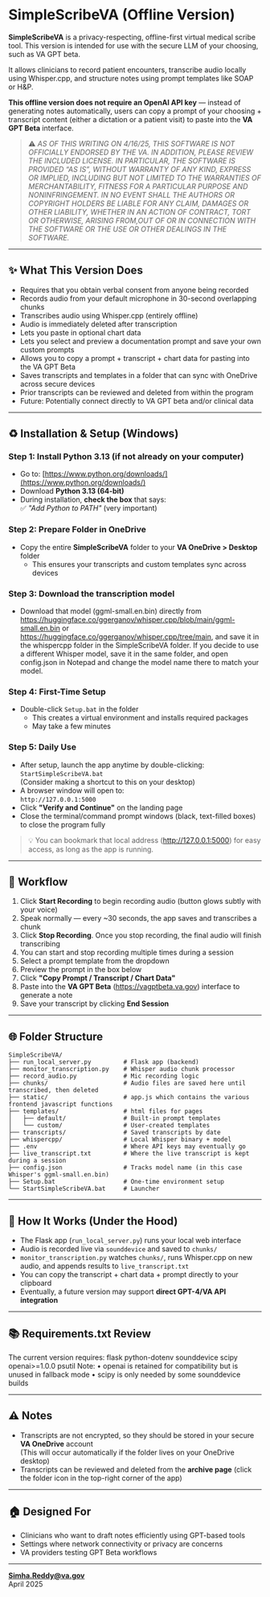 # SimpleScribeVA (Offline Version)

**SimpleScribeVA** is a privacy-respecting, offline-first virtual medical scribe tool. This version is intended for use with the secure LLM of your choosing, such as VA GPT beta.

It allows clinicians to record patient encounters, transcribe audio locally using Whisper.cpp, and structure notes using prompt templates like SOAP or H&P.

**This offline version does not require an OpenAI API key** — instead of generating notes automatically, users can copy a prompt of your choosing + transcript content (either a dictation or a patient visit) to paste into the **VA GPT Beta** interface.

> ⚠️ *AS OF THIS WRITING ON 4/16/25, THIS SOFTWARE IS NOT OFFICIALLY ENDORSED BY THE VA. IN ADDITION, PLEASE REVIEW THE INCLUDED LICENSE. IN PARTICULAR, THE SOFTWARE IS PROVIDED “AS IS”, WITHOUT WARRANTY OF ANY KIND, EXPRESS OR IMPLIED, INCLUDING BUT NOT LIMITED TO THE WARRANTIES OF MERCHANTABILITY, FITNESS FOR A PARTICULAR PURPOSE AND NONINFRINGEMENT. IN NO EVENT SHALL THE AUTHORS OR COPYRIGHT HOLDERS BE LIABLE FOR ANY CLAIM, DAMAGES OR OTHER LIABILITY, WHETHER IN AN ACTION OF CONTRACT, TORT OR OTHERWISE, ARISING FROM,OUT OF OR IN CONNECTION WITH THE SOFTWARE OR THE USE OR OTHER DEALINGS IN THE SOFTWARE.*

---

## ✨ What This Version Does

- Requires that you obtain verbal consent from anyone being recorded  
- Records audio from your default microphone in 30-second overlapping chunks  
- Transcribes audio using Whisper.cpp (entirely offline)  
- Audio is immediately deleted after transcription  
- Lets you paste in optional chart data  
- Lets you select and preview a documentation prompt and save your own custom prompts  
- Allows you to copy a prompt + transcript + chart data for pasting into the VA GPT Beta  
- Saves transcripts and templates in a folder that can sync with OneDrive across secure devices  
- Prior transcripts can be reviewed and deleted from within the program  
- Future: Potentially connect directly to VA GPT beta and/or clinical data

---

## ♻ Installation & Setup (Windows)

### Step 1: Install Python 3.13 (if not already on your computer)
- Go to: [https://www.python.org/downloads/](https://www.python.org/downloads/)
- Download **Python 3.13 (64-bit)**
- During installation, **check the box** that says:  
  ✅ *"Add Python to PATH"* (very important)

### Step 2: Prepare Folder in OneDrive
- Copy the entire **SimpleScribeVA** folder to your **VA OneDrive > Desktop** folder  
  - This ensures your transcripts and custom templates sync across devices

### Step 3: Download the transcription model
- Download that model (ggml-small.en.bin) directly from https://huggingface.co/ggerganov/whisper.cpp/blob/main/ggml-small.en.bin or https://huggingface.co/ggerganov/whisper.cpp/tree/main, and save it in the whispercpp folder in the SimpleScribeVA folder. If you decide to use a different Whisper model, save it in the same folder, and open config.json in Notepad and change the model name there to match your model.

### Step 4: First-Time Setup
- Double-click `Setup.bat` in the folder  
  - This creates a virtual environment and installs required packages  
  - May take a few minutes

### Step 5: Daily Use
- After setup, launch the app anytime by double-clicking:  
  `StartSimpleScribeVA.bat`  
  (Consider making a shortcut to this on your desktop)
- A browser window will open to:  
  `http://127.0.0.1:5000`
- Click **"Verify and Continue"** on the landing page
- Close the terminal/command prompt windows (black, text-filled boxes) to close the program fully

> 💡 You can bookmark that local address (http://127.0.0.1:5000) for easy access, as long as the app is running.

---

## 🔄 Workflow

1. Click **Start Recording** to begin recording audio (button glows subtly with your voice)  
2. Speak normally — every ~30 seconds, the app saves and transcribes a chunk  
3. Click **Stop Recording**. Once you stop recording, the final audio will finish transcribing
4. You can start and stop recording multiple times during a session  
5. Select a prompt template from the dropdown  
6. Preview the prompt in the box below  
7. Click **"Copy Prompt / Transcript / Chart Data"**  
8. Paste into the **VA GPT Beta** (https://vagptbeta.va.gov) interface to generate a note  
9. Save your transcript by clicking **End Session**

---

## 🌐 Folder Structure

```
SimpleScribeVA/
├── run_local_server.py         # Flask app (backend)
├── monitor_transcription.py    # Whisper audio chunk processor
├── record_audio.py             # Mic recording logic
├── chunks/                     # Audio files are saved here until transcribed, then deleted
├── static/                     # app.js which contains the various frontend javascript functions
├── templates/                  # html files for pages
│   ├── default/                # Built-in prompt templates
│   └── custom/                 # User-created templates
├── transcripts/                # Saved transcripts by date
├── whispercpp/                 # Local Whisper binary + model
├── .env                        # Where API keys may eventually go
├── live_transcript.txt         # Where the live transcript is kept during a session
├── config.json                 # Tracks model name (in this case Whisper's ggml-small.en.bin)
├── Setup.bat                   # One-time environment setup
└── StartSimpleScribeVA.bat     # Launcher
```

---

## 🤝 How It Works (Under the Hood)

- The Flask app (`run_local_server.py`) runs your local web interface  
- Audio is recorded live via `sounddevice` and saved to `chunks/`  
- `monitor_transcription.py` watches `chunks/`, runs Whisper.cpp on new audio, and appends results to `live_transcript.txt`  
- You can copy the transcript + chart data + prompt directly to your clipboard  
- Eventually, a future version may support **direct GPT-4/VA API integration**

---

## 📚 Requirements.txt Review
The current version requires:
flask
python-dotenv
sounddevice
scipy
openai>=1.0.0
psutil
Note:
	•	openai is retained for compatibility but is unused in fallback mode
	•	scipy is only needed by some sounddevice builds

---

## ⚠️ Notes

- Transcripts are not encrypted, so they should be stored in your secure **VA OneDrive** account  
  (This will occur automatically if the folder lives on your OneDrive desktop)
- Transcripts can be reviewed and deleted from the **archive page** (click the folder icon in the top-right corner of the app)

---

## 🏠 Designed For

- Clinicians who want to draft notes efficiently using GPT-based tools  
- Settings where network connectivity or privacy are concerns  
- VA providers testing GPT Beta workflows

---

**Simha.Reddy@va.gov**  
April 2025
